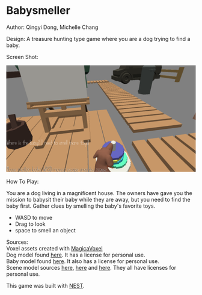# Babysmeller

Author: Qingyi Dong, Michelle Chang

Design: A treasure hunting type game where you are a dog trying to find a baby.

Screen Shot:

![Screen Shot](screenshot.png)

How To Play:

You are a dog living in a magnificent house. The owners have gave you the mission to babysit their baby while they are 
away, but you need to find the baby first. Gather clues by smelling the baby's favorite toys. <br />
- WASD to move
- Drag to look
- space to smell an object

Sources: <br />
Voxel assets created with [MagicaVoxel](https://ephtracy.github.io/) <br />
Dog model found [here](https://free3d.com/3d-model/farm-dog-v2--499533.html). It has a license for personal use. <br />
Baby model found [here](https://free3d.com/3d-model/crawlingbaby-v1--407140.html). It also has a license for personal use. <br />
Scene model sources [here](https://sketchfab.com/3d-models/art-room-0dd281b876ca44469109a2ccbf35ac5c), [here](https://kenney.nl/assets/nature-kit) and [here](https://kenney.nl/assets/furniture-kit). They all have licenses for personal use. <br />

This game was built with [NEST](NEST.md).


